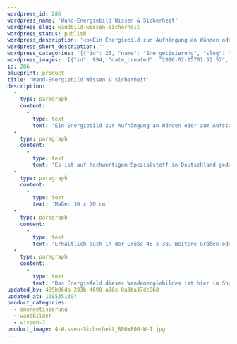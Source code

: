 ```yaml
---
wordpress_id: 286
wordpress_name: 'Wand-Energiebild Wissen & Sicherheit'
wordpress_slug: wandbild-wissen-sicherheit
wordpress_status: publish
wordpress_description: '<p>Ein Energiebild zur Aufhängung an Wänden oder zum Aufstellen im Raum mit einem aktivierbaren Schwingungsfeld zu Wissen und Sicherheit sowie dem energetischen Zugang zu den dazugehörigen universellen Wissenspools.</p><p>Es ist auf hochwertigem Spezialstoff in Deutschland gedruckt und sorgfältig in Handarbeit auf Holzkeilrahmen aufgezogen. Laut Herstellerangaben ist der farbintensive Druck 70 Jahre lichtecht, waschbar und in einem umweltorientierten Verfahren hergestellt. Der Oberstoff ist mit einer Spezialbeschichtung unterfüttert, so dass, bei Aufhängung an der Wand, der rückseitige Holzrahmen auch bei hellen Farben unsichtbar ist.</p><p>Maße: 30 x 20 cm</p><p>Erhältlich auch in der Größe 45 x 30. Weitere Größen oder andere Seitenverhältnisse, sind bis 200 cm individuell für Sie innerhalb weniger Tage herstellbar. Bitte kontaktieren Sie uns hierfür unter <a href="mailto:info@elvedenverlag.de">info@elvedenverlag.de</a>.</p><p>Das Energiefeld dieses Wandenergiebildes ist hier im Shop auch erhältlich als <a href="https://my.feenbaum.de/produkt-kategorie/energiebilder/fotokarten/energetisierung-fotokarten/">Fotokarte</a>, <a href="https://my.feenbaum.de/produkt-kategorie/energiekissen/energetisierung-energiekissen/">Energiekissen</a> und <a href="https://my.feenbaum.de/produkt-kategorie/energiesprays/energetisierung-energiesprays/">Energiespray</a></p><p><a href="https://my.feenbaum.de/anwendung-energie-wandbilder/">Anwendungshinweise</a></p>'
wordpress_short_description: ''
wordpress_categories: '[{"id": 25, "name": "Energetisierung", "slug": "energetisierung"}, {"id": 24, "name": "Wandbilder", "slug": "wandbilder"}, {"id": 45, "name": "Wissen", "slug": "wissen-2"}]'
wordpress_images: '[{"id": 994, "date_created": "2016-02-25T01:52:57", "date_created_gmt": "2016-02-24T23:52:57", "date_modified": "2016-02-25T01:52:57", "date_modified_gmt": "2016-02-24T23:52:57", "src": "https://my.feenbaum.de/wp-content/uploads/2016/02/4-Wissen-Sicherheit_800x800-W-1.jpg", "name": "4-Wissen-Sicherheit_800x800-W", "alt": ""}]'
id: 286
blueprint: product
title: 'Wand-Energiebild Wissen & Sicherheit'
description:
  -
    type: paragraph
    content:
      -
        type: text
        text: 'Ein Energiebild zur Aufhängung an Wänden oder zum Aufstellen im Raum mit einem aktivierbaren Schwingungsfeld zu Wissen und Sicherheit sowie dem energetischen Zugang zu den dazugehörigen universellen Wissenspools.'
  -
    type: paragraph
    content:
      -
        type: text
        text: 'Es ist auf hochwertigem Spezialstoff in Deutschland gedruckt und sorgfältig in Handarbeit auf Holzkeilrahmen aufgezogen. Laut Herstellerangaben ist der farbintensive Druck 70 Jahre lichtecht, waschbar und in einem umweltorientierten Verfahren hergestellt. Der Oberstoff ist mit einer Spezialbeschichtung unterfüttert, so dass, bei Aufhängung an der Wand, der rückseitige Holzrahmen auch bei hellen Farben unsichtbar ist.'
  -
    type: paragraph
    content:
      -
        type: text
        text: 'Maße: 30 x 20 cm'
  -
    type: paragraph
    content:
      -
        type: text
        text: 'Erhältlich auch in der Größe 45 x 30. Weitere Größen oder andere Seitenverhältnisse, sind bis 200 cm individuell für Sie innerhalb weniger Tage herstellbar. Bitte kontaktieren Sie uns hierfür unter info@elvedenverlag.de.'
  -
    type: paragraph
    content:
      -
        type: text
        text: 'Das Energiefeld dieses Wandenergiebildes ist hier im Shop auch erhältlich als Fotokarte, Energiekissen und Energiespray'
updated_by: 489b06db-283b-4690-a50e-8a3ba37dc968
updated_at: 1685351307
product_categories:
  - energetisierung
  - wandbilder
  - wissen-2
product_image: 4-Wissen-Sicherheit_800x800-W-1.jpg
---
```

